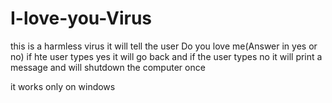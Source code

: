 # I-love-you-Virus

this is a harmless virus
it will tell the user Do you love me(Answer in yes or no)
if hte user types yes
it will go back
and if the user types no it will print a message and will shutdown the computer once


it works only on windows
